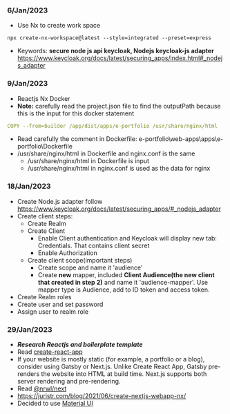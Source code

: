 ### 6/Jan/2023
- Use Nx to create work space
``` 
npx create-nx-workspace@latest --style=integrated --preset=express
```
- Keywords: **secure node js api keycloak, Nodejs keycloak-js adapter**
https://www.keycloak.org/docs/latest/securing_apps/index.html#_nodejs_adapter

### 9/Jan/2023
- Reactjs Nx Docker
- **Note:** carefully read the project.json file to find the outputPath because this is the input for this docker statement
```yaml
COPY --from=builder /app/dist/apps/e-portfolio /usr/share/nginx/html
```
- Read carefully the comment in Dockerfile: e-portfolio\web-apps\apps\e-portfolio\Dockerfile
- /usr/share/nginx/html in Dockerfile and nginx.conf is the same
  - /usr/share/nginx/html in Dockerfile is input
  - /usr/share/nginx/html in nginx.conf is used as the data for nginx

### 18/Jan/2023
- Create Node.js adapter follow https://www.keycloak.org/docs/latest/securing_apps/#_nodejs_adapter
- Create client steps:
  - Create Realm
  - Create Client
    - Enable Client authentication and Keycloak will display new tab: Credentials. That contains client secret
    - Enable Authorization
  - Create client scope(important steps)
    - Create scope and name it 'audience'
    - Create **new** mapper, included **Client Audience(the new client that created in step 2)** and name it 'audience-mapper'. Use mapper type is Audience, add to ID token and access token.
- Create Realm roles
- Create user and set password
- Assign user to realm role

### 29/Jan/2023
- ***Research Reactjs and boilerplate template***
- Read [create-react-app](https://github.com/facebook/create-react-app)
- If your website is mostly static (for example, a portfolio or a blog), consider using Gatsby or Next.js. Unlike Create React App, Gatsby pre-renders the website into HTML at build time. Next.js supports both server rendering and pre-rendering.
- Read [@nrwl/next](https://nx.dev/packages/next)
- https://juristr.com/blog/2021/06/create-nextjs-webapp-nx/
- Decided to use [Material UI](https://mui.com/material-ui/customization/theming/)